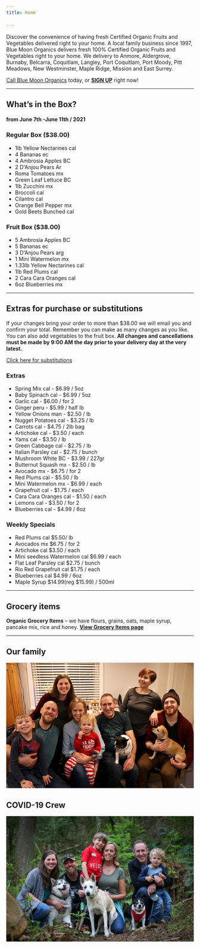 ```yaml
---
title: Home

---
```

Discover the convenience of having fresh Certified Organic Fruits and Vegetables delivered right to your home. A local family business since 1997, Blue Moon Organics delivers fresh 100% Certified Organic Fruits and Vegetables right to your home. We delivery to Anmore, Aldergrove, Burnaby, Belcarra, Coquitlam, Langley, Port Coquitlam, Port Moody, Pitt Meadows, New Westminster, Maple Ridge, Mission and East Surrey.

[Call Blue Moon Organics](/contact) today, or [**SIGN UP**](/sign-up) right now!

***

## What’s in the Box?

#### **from  June 7th -June 11th / 2021**

### Regular Box ($38.00)

* 1lb Yellow Nectarines  cal
* 4 Bananas  ec
* 4 Ambrosia Apples  BC
* 2 D'Anjou Pears  Ar
* Roma Tomatoes  mx
* Green Leaf Lettuce  BC
* 1lb Zucchini  mx
* Broccoli cal
* Cilantro  cal
* Orange Bell Pepper  mx
* Gold Beets Bunched  cal

### Fruit Box ($38.00)

* 5 Ambrosia Apples  BC
* 5 Bananas  ec
* 3 D'Anjou Pears  arg
* 1 Mini Watermelon  mx
* 1.33lb Yellow Nectarines  cal
* 1lb Red Plums  cal
* 2 Cara Cara Oranges  cal
* 6oz Blueberries  mx

***

## Extras for purchase or substitutions

If your changes bring your order to more than $38.00 we will email you and confirm your total. Remember you can make as many changes as you like. You can also add vegetables to the fruit box. **All changes and cancellations must be made by 9:00 AM the day prior to your delivery day at the very latest.**

[Click here for substitutions](/substitutions "Click here for substitutions")

### Extras

* Spring Mix cal  -  $6.99 / 5oz
* Baby Spinach cal  -  $6.99 / 5oz
* Garlic  cal - $6.00 / for 2
* Ginger  peru - $5.99 / half lb
* Yellow Onions man - $2.50 / lb
* Nugget Potatoes  cal - $3.25 / lb
* Carrots cal - $4.75 / 2lb bag
* Artichoke  cal - $3.50 / each
* Yams  cal -  $3.50 / lb
* Green Cabbage  cal - $2.75 / lb
* Italian Parsley  cal - $2.75 / bunch
* Mushroom White  BC - $3.99 / 227gr
* Butternut Squash  mx - $2.50 / lb
* Avocado  mx - $6.75 / for 2
* Red Plums  cal - $5.50 / lb
* Mini Watermelon  mx  - $6.99 / each
* Grapefruit  cal - $1.75 / each
* Cara Cara Oranges  cal - $1.50 / each
* Lemons  cal -  $3.50 / for 2
* Blueberries  cal - $4.99 / 6oz

### Weekly Specials

* Red Plums  cal   $5.50/ lb
* Avocados mx   $6.75 / for 2
* Artichoke  cal   $3.50 / each
* Mini seedless Watermelon cal  $6.99 / each
* Flat Leaf Parsley  cal   $2.75 / bunch
* Rio Red Grapefruit cal   $1.75 / each
* Blueberries  cal   $4.99 / 6oz
* Maple Syrup $14.99(reg $15.99) / 500ml

***

## Grocery items

**Organic Grocery Items** – we have flours, grains, oats, maple syrup, pancake mix, rice and honey. [**View Grocery Items page**](/groceries)

***

## Our family

![Our family.](./uploads/IMG_1376-copy.jpg "Our family")

## COVID-19 Crew

![COVID-19 crew.](./uploads/covid.jpg "COVID-19 crew")